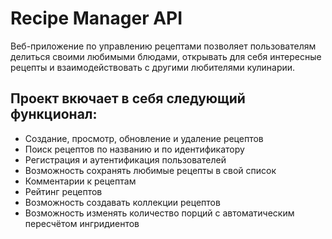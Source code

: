 # Recipe Manager API

Веб-приложение по управлению рецептами позволяет пользователям делиться своими любимыми блюдами, открывать для себя интересные рецепты и взаимодействовать с другими любителями кулинарии. 
## Проект вкючает в себя следующий функционал:

- Создание, просмотр, обновление и удаление рецептов
- Поиск рецептов по названию и по идентификатору
- Регистрация и аутентификация пользователей
- Возможность сохранять любимые рецепты в свой список
- Комментарии к рецептам
- Рейтинг рецептов
- Возможность создавать коллекции рецептов
- Возможность изменять количество порций с автоматическим пересчётом ингридиентов




